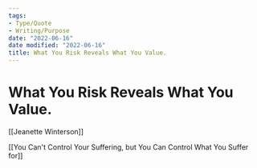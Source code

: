 ```yaml
---
tags:
- Type/Quote
- Writing/Purpose
date: "2022-06-16"
date modified: "2022-06-16"
title: What You Risk Reveals What You Value.
---
```


# What You Risk Reveals What You Value.
[[Jeanette Winterson]]

[[You Can't Control Your Suffering, but You Can Control What You Suffer for]]

